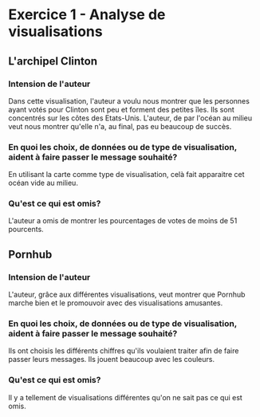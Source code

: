 # Exercice 1 - Analyse de visualisations
## L'archipel Clinton 
### Intension de l'auteur
Dans cette visualisation, l'auteur a voulu nous montrer que les personnes ayant votés pour Clinton sont peu et forment des petites îles. Ils sont concentrés sur les côtes des Etats-Unis. L'auteur, de par l'océan au milieu veut nous montrer qu'elle n'a, au final, pas eu beaucoup de succès.
### En quoi les choix, de données ou de type de visualisation, aident à faire passer le message souhaité?
En utilisant la carte comme type de visualisation, celà fait apparaitre cet océan vide au milieu.
### Qu'est ce qui est omis?
L'auteur a omis de montrer les pourcentages de votes de moins de 51 pourcents. 
## Pornhub
### Intension de l'auteur
L'auteur, grâce aux différentes visualisations, veut montrer que Pornhub marche bien et le promouvoir avec des visualisations amusantes.
### En quoi les choix, de données ou de type de visualisation, aident à faire passer le message souhaité?
Ils ont choisis les différents chiffres qu'ils voulaient traiter afin de faire passer leurs messages. Ils jouent beaucoup avec les couleurs.
### Qu'est ce qui est omis?
Il y a tellement de visualisations différentes qu'on ne sait pas ce qui est omis.

